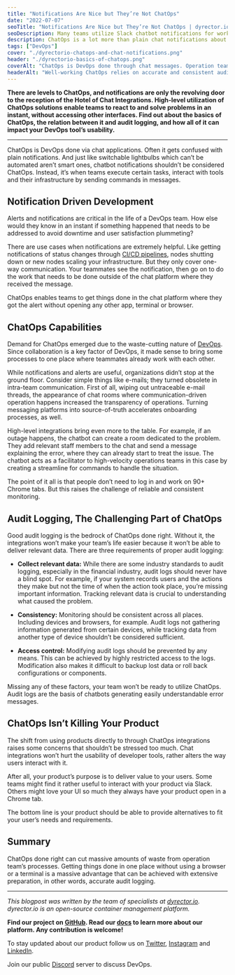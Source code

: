 ```yaml
---
title: "Notifications Are Nice but They’re Not ChatOps"
date: "2022-07-07"
seoTitle: "Notifications Are Nice but They’re Not ChatOps | dyrector.io"
seoDescription: Many teams utilize Slack chatbot notifications for work but ChatOps offers a lot more than that. Learn about the basics of ChatOps.
description: ChatOps is a lot more than plain chat notifications about your app being deployed. But how can your team get it right? Read our blog post to find out.
tags: ["DevOps"]
cover: "./dyrectorio-chatops-and-chat-notifications.png"
header: "./dyrectorio-basics-of-chatops.png"
coverAlt: "ChatOps is DevOps done through chat messages. Operation teams are enabled to execute actions without opening an application or a terminal."
headerAlt: "Well-working ChatOps relies on accurate and consistent audit logging. Without it, you can't implement ChatOps workflows into your operations."
---
```


**There are levels to ChatOps, and notifications are only the revolving door to the reception of the Hotel of Chat Integrations. High-level utilization of ChatOps solutions enable teams to react to and solve problems in an instant, without accessing other interfaces. Find out about the basics of ChatOps, the relation between it and audit logging, and how all of it can impact your DevOps tool’s usability.**

---

ChatOps is DevOps done via chat applications. Often it gets confused with plain notifications. And just like switchable lightbulbs which can’t be automated aren’t smart ones, chatbot notifications shouldn’t be considered ChatOps. Instead, it’s when teams execute certain tasks, interact with tools and their infrastructure by sending commands in messages.

## Notification Driven Development

Alerts and notifications are critical in the life of a DevOps team. How else would they know in an instant if something happened that needs to be addressed to avoid downtime and user satisfaction plummeting?

There are use cases when notifications are extremely helpful. Like getting notifications of status changes through [CI/CD pipelines](https://blog.dyrector.io/2022-01-02-cicd/), nodes shutting down or new nodes scaling your infrastructure. But they only cover one-way communication. Your teammates see the notification, then go on to do the work that needs to be done outside of the chat platform where they received the message.

ChatOps enables teams to get things done in the chat platform where they got the alert without opening any other app, terminal or browser.

## ChatOps Capabilities

Demand for ChatOps emerged due to the waste-cutting nature of [DevOps](https://blog.dyrector.io/2021-11-03-devops-differ/). Since collaboration is a key factor of DevOps, it made sense to bring some processes to one place where teammates already work with each other.

While notifications and alerts are useful, organizations didn’t stop at the ground floor. Consider simple things like e-mails; they turned obsolete in intra-team communication. First of all, wiping out untraceable e-mail threads, the appearance of chat rooms where communication-driven operation happens increased the transparency of operations. Turning messaging platforms into source-of-truth accelerates onboarding processes, as well.

High-level integrations bring even more to the table. For example, if an outage happens, the chatbot can create a room dedicated to the problem. They add relevant staff members to the chat and send a message explaining the error, where they can already start to treat the issue. The chatbot acts as a facilitator to high-velocity operations teams in this case by creating a streamline for commands to handle the situation.

The point of it all is that people don’t need to log in and work on 90+ Chrome tabs. But this raises the challenge of reliable and consistent monitoring.

## Audit Logging, The Challenging Part of ChatOps  

Good audit logging is the bedrock of ChatOps done right. Without it, the integrations won’t make your team’s life easier because it won’t be able to deliver relevant data. There are three requirements of proper audit logging:

- **Collect relevant data:** While there are some industry standards to audit logging, especially in the financial industry, audit logs should never have a blind spot. For example, if your system records users and the actions they make but not the time of when the action took place, you’re missing important information. Tracking relevant data is crucial to understanding what caused the problem.

- **Consistency:** Monitoring should be consistent across all places. Including devices and browsers, for example. Audit logs not gathering information generated from certain devices, while tracking data from another type of device shouldn’t be considered sufficient.

- **Access control:** Modifying audit logs should be prevented by any means. This can be achieved by highly restricted access to the logs. Modification also makes it difficult to backup lost data or roll back configurations or components.

Missing any of these factors, your team won’t be ready to utilize ChatOps. Audit logs are the basis of chatbots generating easily understandable error messages.

## ChatOps Isn’t Killing Your Product

The shift from using products directly to through ChatOps integrations raises some concerns that shouldn’t be stressed too much. Chat integrations won’t hurt the usability of developer tools, rather alters the way users interact with it.

After all, your product’s purpose is to deliver value to your users. Some teams might find it rather useful to interact with your product via Slack. Others might love your UI so much they always have your product open in a Chrome tab.

The bottom line is your product should be able to provide alternatives to fit your user’s needs and requirements.

## Summary

ChatOps done right can cut massive amounts of waste from operation team’s processes. Getting things done in one place without using a browser or a terminal is a massive advantage that can be achieved with extensive preparation, in other words, accurate audit logging.

---

_This blogpost was written by the team of specialists at [dyrector.io](https://dyrector.io). dyrector.io is an open-source container management platform._

**Find our project on [GitHub](https://github.com/dyrector-io/dyrectorio/). Read our [docs](https://docs.dyrector.io/) to learn more about our platform. Any contribution is welcome!**

To stay updated about our product follow us on [Twitter](https://twitter.com/dyrectorio), [Instagram](https://www.instagram.com/dyrectorio/) and [LinkedIn](https://www.linkedin.com/company/dyrectorio/).

Join our public [Discord](https://discord.gg/hMyT9cbYFD) server to discuss DevOps.
